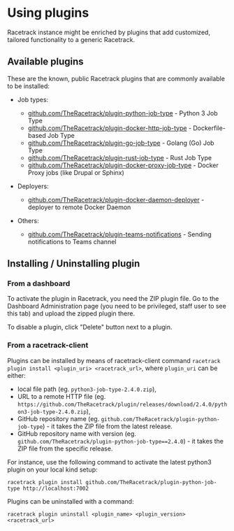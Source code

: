 # Using plugins
Racetrack instance might be enriched by plugins that add 
customized, tailored functionality to a generic Racetrack.

## Available plugins
These are the known, public Racetrack plugins that are commonly available to be installed:

- Job types:

  - [github.com/TheRacetrack/plugin-python-job-type](https://github.com/TheRacetrack/plugin-python-job-type) -
    Python 3 Job Type
  - [github.com/TheRacetrack/plugin-docker-http-job-type](https://github.com/TheRacetrack/plugin-docker-http-job-type) -
    Dockerfile-based Job Type
  - [github.com/TheRacetrack/plugin-go-job-type](https://github.com/TheRacetrack/plugin-go-job-type) -
    Golang (Go) Job Type
  - [github.com/TheRacetrack/plugin-rust-job-type](https://github.com/TheRacetrack/plugin-rust-job-type) -
    Rust Job Type
  - [github.com/TheRacetrack/plugin-docker-proxy-job-type](https://github.com/TheRacetrack/plugin-docker-proxy-job-type) -
    Docker Proxy jobs (like Drupal or Sphinx)

- Deployers:

  - [github.com/TheRacetrack/plugin-docker-daemon-deployer](https://github.com/TheRacetrack/plugin-docker-daemon-deployer) -
    deployer to remote Docker Daemon

- Others:

  - [github.com/TheRacetrack/plugin-teams-notifications](https://github.com/TheRacetrack/plugin-teams-notifications) -
    Sending notifications to Teams channel

## Installing / Uninstalling plugin
### From a dashboard
To activate the plugin in Racetrack, you need the ZIP plugin file.
Go to the Dashboard Administration page
(you need to be privileged, staff user to see this tab)
and upload the zipped plugin there.

To disable a plugin, click "Delete" button next to a plugin.

### From a racetrack-client
Plugins can be installed by means of racetrack-client command
`racetrack plugin install <plugin_uri> <racetrack_url>`,
where `plugin_uri` can be either:

- local file path (eg. `python3-job-type-2.4.0.zip`),
- URL to a remote HTTP file (eg. `https://github.com/TheRacetrack/plugin/releases/download/2.4.0/python3-job-type-2.4.0.zip`),
- GitHub repository name (eg. `github.com/TheRacetrack/plugin-python-job-type`) - it takes the ZIP file from the latest release.
- GitHub repository name with version (eg. `github.com/TheRacetrack/plugin-python-job-type==2.4.0`) - it takes the ZIP file from the specific release.

For instance, use the following command to activate the latest python3 plugin on your local kind setup:
```
racetrack plugin install github.com/TheRacetrack/plugin-python-job-type http://localhost:7002
```

Plugins can be uninstalled with a command:
```
racetrack plugin uninstall <plugin_name> <plugin_version> <racetrack_url>
```
